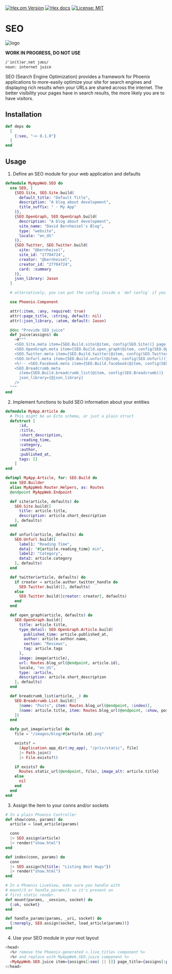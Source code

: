 <!-- badges -->

[![Hex.pm Version](http://img.shields.io/hexpm/v/seo.svg)](https://hex.pm/packages/seo)
[![Hex docs](http://img.shields.io/badge/hex.pm-docs-blue.svg?style=flat)](https://hexdocs.pm/seo)
[![License: MIT](https://img.shields.io/badge/License-MIT-yellow.svg)](./LICENSE.md)

# SEO

![logo](./priv/logo.png)

<!-- MDOC !-->

**WORK IN PROGRESS, DO NOT USE**

```
/ˈin(t)ərˌnet jo͞os/
noun: internet juice
```

SEO (Search Engine Optimization) provides a framework for Phoenix applications
to more-easily optimize your site for search engines and displaying rich results
when your URLs are shared across the internet. The better visibility your pages
have in search results, the more likely you are to have visitors.

## Installation

```elixir
def deps do
  [
    {:seo, "~> 0.1.0"}
  ]
end
```

## Usage

1. Define an SEO module for your web application and defaults

```elixir
defmodule MyAppWeb.SEO do
  use SEO, [
    {SEO.Site, SEO.Site.build(
      default_title: "Default Title",
      description: "A blog about development",
      title_suffix: " · My App"
    )},
    {SEO.OpenGraph, SEO.OpenGraph.build(
      description: "A blog about development",
      site_name: "David Bernheisel's Blog",
      type: "website",
      locale: "en_US"
    )},
    {SEO.Twitter, SEO.Twitter.build(
      site: "@bernheisel",
      site_id: "27704724",
      creator: "@bernheisel",
      creator_id: "27704724",
      card: :summary
    )},
    json_library: Jason
  ]

  # alternatively, you can put the config inside a `def config` if you want to define it at runtime 

  use Phoenix.Component

  attr(:item, :any, required: true)
  attr(:page_title, :string, default: nil)
  attr(:json_library, :atom, default: Jason)

  @doc "Provide SEO juice"
  def juice(assigns) do
    ~H"""
    <SEO.Site.meta item={SEO.Build.site(@item, config(SEO.Site))} page_title={@page_title} />
    <SEO.OpenGraph.meta item={SEO.Build.open_graph(@item, config(SEO.OpenGraph))} />
    <SEO.Twitter.meta item={SEO.Build.twitter(@item, config(SEO.Twitter))} />
    <SEO.Unfurl.meta item={SEO.Build.unfurl(@item, config(SEO.Unfurl))} /> 
    <%!-- <SEO.Facebook.meta item={SEO.Build.facebook(@item, config(SEO.Facebook))} /> --%>
    <SEO.Breadcrumb.meta
      item={SEO.Build.breadcrumb_list(@item, config(SEO.Breadcrumb))}
      json_library={@json_library}
    />
  """
end
```

2. Implement functions to build SEO information about your entities

```elixir
defmodule MyApp.Article do
  # This might be an Ecto schema, or just a plain struct
  defstruct [
      :id,
      :title,
      :short_description,
      :reading_time,
      :category,
      :author,
      :published_at,
      tags: []
    ]
end

defimpl MyApp.Article, for: SEO.Build do
  use SEO.Builder
  alias MyAppWeb.Router.Helpers, as: Routes
  @endpoint MyAppWeb.Endpoint

  def site(article, defaults) do
    SEO.Site.build([
      title: article.title,
      description: article.short_description
    ], defaults)
  end

  def unfurl(article, defaults) do
    SEO.Unfurl.build([
      label1: "Reading Time",
      data1: "#{article.reading_time} min",
      label2: "Category",
      data2: article.category
    ], defaults)
  end

  def twitter(article, defaults) do
    if creator = article.author.twitter_handle do
      SEO.Twitter.build([], defaults)
    else
      SEO.Twitter.build([creator: creator], defaults)
    end
  end

  def open_graph(article, defaults) do
    SEO.OpenGraph.build([
      title: article.title,
      type_detail: SEO.OpenGraph.Article.build(
        published_time: article.published_at,
        author: article.author.name,
        section: "Reviews",
        tag: article.tags
      ),
      image: image(article),
      url: Routes.blog_url(@endpoint, article.id),
      locale, "en_US",
      type: :article,
      description: article.short_description
    ], defaults)
  end

  def breadcrumb_list(article, _) do
    SEO.Breadcrumb.List.build([
      [name: "Posts", item: Routes.blog_url(@endpoint, :index)],
      [name: article.title, item: Routes.blog_url(@endpoint, :show, post.id)]
    ])
  end

  defp put_image(article) do
    file = "/images/blog/#{article.id}.png"

    exists? =
      [Application.app_dir(:my_app), "/priv/static", file]
      |> Path.join()
      |> File.exists?()

    if exists? do
      Routes.static_url(@endpoint, file), image_alt: article.title}
    else
      nil
    end
  end
end
```

3. Assign the item to your conns and/or sockets

```elixir
# In a plain Phoenix Controller
def show(conn, params) do
  article = load_article(params)

  conn
  |> SEO.assign(article)
  |> render("show.html")
end

def index(conn, params) do
  conn
  |> SEO.assign(%{title: "Listing Best Hugs"})
  |> render("show.html")
end

# In a Phoenix LiveView, make sure you handle with
# mount/3 or handle_params/3 so it's present on
# first static render.
def mount(params, _session, socket) do
  {:ok, socket}
end

def handle_params(params, _uri, socket) do
  {:noreply, SEO.assign(socket, load_article(params))}
end
```

4. Use your SEO module in your root layout

```heex
<head>
  <%# remove the Phoenix-generated <.live_title> component %>
  <%# and replace with MyAppWeb.SEO.juice component %>
  <MyAppWeb.SEO.juice item={assigns[:seo] || []} page_title={assigns[:page_title]} />
</head>
```
